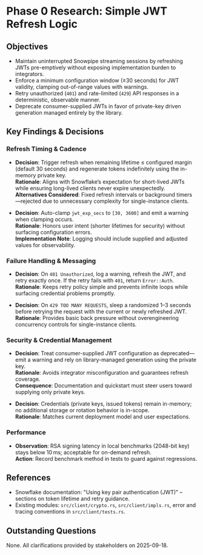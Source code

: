 # Phase 0 Research: Simple JWT Refresh Logic

## Objectives
- Maintain uninterrupted Snowpipe streaming sessions by refreshing JWTs pre-emptively without exposing implementation burden to integrators.
- Enforce a minimum configuration window (≥30 seconds) for JWT validity, clamping out-of-range values with warnings.
- Retry unauthorized (`401`) and rate-limited (`429`) API responses in a deterministic, observable manner.
- Deprecate consumer-supplied JWTs in favor of private-key driven generation managed entirely by the library.

## Key Findings & Decisions

### Refresh Timing & Cadence
- **Decision**: Trigger refresh when remaining lifetime ≤ configured margin (default 30 seconds) and regenerate tokens indefinitely using the in-memory private key.  
  **Rationale**: Aligns with Snowflake’s expectation for short-lived JWTs while ensuring long-lived clients never expire unexpectedly.  
  **Alternatives Considered**: Fixed refresh intervals or background timers—rejected due to unnecessary complexity for single-instance clients.

- **Decision**: Auto-clamp `jwt_exp_secs` to `[30, 3600]` and emit a warning when clamping occurs.  
  **Rationale**: Honors user intent (shorter lifetimes for security) without surfacing configuration errors.  
  **Implementation Note**: Logging should include supplied and adjusted values for observability.

### Failure Handling & Messaging
- **Decision**: On `401 Unauthorized`, log a warning, refresh the JWT, and retry exactly once. If the retry fails with `401`, return `Error::Auth`.  
  **Rationale**: Keeps retry policy simple and prevents infinite loops while surfacing credential problems promptly.

- **Decision**: On `429 TOO MANY REQUESTS`, sleep a randomized 1–3 seconds before retrying the request with the current or newly refreshed JWT.  
  **Rationale**: Provides basic back pressure without overengineering concurrency controls for single-instance clients.

### Security & Credential Management
- **Decision**: Treat consumer-supplied JWT configuration as deprecated—emit a warning and rely on library-managed generation using the private key.  
  **Rationale**: Avoids integrator misconfiguration and guarantees refresh coverage.  
  **Consequence**: Documentation and quickstart must steer users toward supplying only private keys.

- **Decision**: Credentials (private keys, issued tokens) remain in-memory; no additional storage or rotation behavior is in-scope.  
  **Rationale**: Matches current deployment model and user expectations.

### Performance
- **Observation**: RSA signing latency in local benchmarks (2048-bit key) stays below 10 ms; acceptable for on-demand refresh.  
  **Action**: Record benchmark method in tests to guard against regressions.

## References
- Snowflake documentation: "Using key pair authentication (JWT)" – sections on token lifetime and retry guidance.  
- Existing modules: `src/client/crypto.rs`, `src/client/impls.rs`, error and tracing conventions in `src/client/tests.rs`.

## Outstanding Questions
None. All clarifications provided by stakeholders on 2025-09-18.
